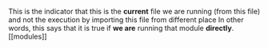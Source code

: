 This is the indicator that this is the **current** file we are running (from this file) and not the execution by importing this file from different place
In other words, this says that it is true if **we are** running that module **directly**. [[modules]]
